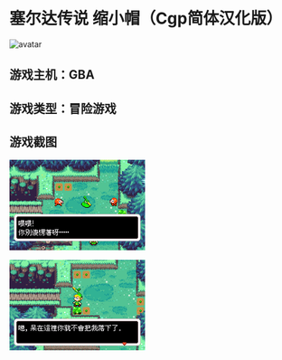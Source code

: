 # 塞尔达传说 缩小帽（Cgp简体汉化版）
![avatar](http://img.xiaoji001.com//files/1100268/35369049bd90554a267d4b5f093a9e51.jpg)

## 游戏主机：GBA
## 游戏类型：冒险游戏

## 游戏截图

![github-raw](https://raw.githubusercontent.com/CTLifeHand/games-images-backup/master/GBA/塞尔达传说%20缩小帽/1100265.s000.png)

![github-raw](https://raw.githubusercontent.com/CTLifeHand/games-images-backup/master/GBA/塞尔达传说%20缩小帽/1100265.s001.png)
